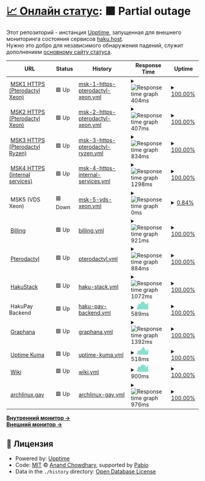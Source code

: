 # [📈 Онлайн статус](https://haku-host.github.io/side-monitor/): <!--live status--> **🟧 Partial outage**

Этот репозиторий - инстанция [Upptime](https://github.com/upptime/upptime), запущенная для внешнего мониторинга состояния сервисов [haku.host](https://haku.host/).  
Нужно это добро для независимого обнаружения падений, служит дополнением [основному сайту статуса](https://status.haku.host/).

<!--start: status pages-->
<!-- This summary is generated by Upptime (https://github.com/upptime/upptime) -->
<!-- Do not edit this manually, your changes will be overwritten -->
<!-- prettier-ignore -->
| URL | Status | History | Response Time | Uptime |
| --- | ------ | ------- | ------------- | ------ |
| <img alt="" src="https://icons.duckduckgo.com/ip3/msk1.haku.host.ico" height="13"> [MSK1 HTTPS (Pterodactyl Xeon)](https://msk1.haku.host) | 🟩 Up | [msk-1-https-pterodactyl-xeon.yml](https://github.com/haku-host/side-monitor/commits/HEAD/history/msk-1-https-pterodactyl-xeon.yml) | <details><summary><img alt="Response time graph" src="./graphs/msk-1-https-pterodactyl-xeon/response-time-week.png" height="20"> 404ms</summary><br><a href="https://haku-host.github.io/side-monitor/history/msk-1-https-pterodactyl-xeon"><img alt="Response time 404" src="https://img.shields.io/endpoint?url=https%3A%2F%2Fraw.githubusercontent.com%2Fhaku-host%2Fside-monitor%2FHEAD%2Fapi%2Fmsk-1-https-pterodactyl-xeon%2Fresponse-time.json"></a><br><a href="https://haku-host.github.io/side-monitor/history/msk-1-https-pterodactyl-xeon"><img alt="24-hour response time 404" src="https://img.shields.io/endpoint?url=https%3A%2F%2Fraw.githubusercontent.com%2Fhaku-host%2Fside-monitor%2FHEAD%2Fapi%2Fmsk-1-https-pterodactyl-xeon%2Fresponse-time-day.json"></a><br><a href="https://haku-host.github.io/side-monitor/history/msk-1-https-pterodactyl-xeon"><img alt="7-day response time 404" src="https://img.shields.io/endpoint?url=https%3A%2F%2Fraw.githubusercontent.com%2Fhaku-host%2Fside-monitor%2FHEAD%2Fapi%2Fmsk-1-https-pterodactyl-xeon%2Fresponse-time-week.json"></a><br><a href="https://haku-host.github.io/side-monitor/history/msk-1-https-pterodactyl-xeon"><img alt="30-day response time 404" src="https://img.shields.io/endpoint?url=https%3A%2F%2Fraw.githubusercontent.com%2Fhaku-host%2Fside-monitor%2FHEAD%2Fapi%2Fmsk-1-https-pterodactyl-xeon%2Fresponse-time-month.json"></a><br><a href="https://haku-host.github.io/side-monitor/history/msk-1-https-pterodactyl-xeon"><img alt="1-year response time 404" src="https://img.shields.io/endpoint?url=https%3A%2F%2Fraw.githubusercontent.com%2Fhaku-host%2Fside-monitor%2FHEAD%2Fapi%2Fmsk-1-https-pterodactyl-xeon%2Fresponse-time-year.json"></a></details> | <details><summary><a href="https://haku-host.github.io/side-monitor/history/msk-1-https-pterodactyl-xeon">100.00%</a></summary><a href="https://haku-host.github.io/side-monitor/history/msk-1-https-pterodactyl-xeon"><img alt="All-time uptime 100.00%" src="https://img.shields.io/endpoint?url=https%3A%2F%2Fraw.githubusercontent.com%2Fhaku-host%2Fside-monitor%2FHEAD%2Fapi%2Fmsk-1-https-pterodactyl-xeon%2Fuptime.json"></a><br><a href="https://haku-host.github.io/side-monitor/history/msk-1-https-pterodactyl-xeon"><img alt="24-hour uptime 100.00%" src="https://img.shields.io/endpoint?url=https%3A%2F%2Fraw.githubusercontent.com%2Fhaku-host%2Fside-monitor%2FHEAD%2Fapi%2Fmsk-1-https-pterodactyl-xeon%2Fuptime-day.json"></a><br><a href="https://haku-host.github.io/side-monitor/history/msk-1-https-pterodactyl-xeon"><img alt="7-day uptime 100.00%" src="https://img.shields.io/endpoint?url=https%3A%2F%2Fraw.githubusercontent.com%2Fhaku-host%2Fside-monitor%2FHEAD%2Fapi%2Fmsk-1-https-pterodactyl-xeon%2Fuptime-week.json"></a><br><a href="https://haku-host.github.io/side-monitor/history/msk-1-https-pterodactyl-xeon"><img alt="30-day uptime 100.00%" src="https://img.shields.io/endpoint?url=https%3A%2F%2Fraw.githubusercontent.com%2Fhaku-host%2Fside-monitor%2FHEAD%2Fapi%2Fmsk-1-https-pterodactyl-xeon%2Fuptime-month.json"></a><br><a href="https://haku-host.github.io/side-monitor/history/msk-1-https-pterodactyl-xeon"><img alt="1-year uptime 100.00%" src="https://img.shields.io/endpoint?url=https%3A%2F%2Fraw.githubusercontent.com%2Fhaku-host%2Fside-monitor%2FHEAD%2Fapi%2Fmsk-1-https-pterodactyl-xeon%2Fuptime-year.json"></a></details>
| <img alt="" src="https://icons.duckduckgo.com/ip3/msk2.haku.host.ico" height="13"> [MSK2 HTTPS (Pterodactyl Xeon)](https://msk2.haku.host) | 🟩 Up | [msk-2-https-pterodactyl-xeon.yml](https://github.com/haku-host/side-monitor/commits/HEAD/history/msk-2-https-pterodactyl-xeon.yml) | <details><summary><img alt="Response time graph" src="./graphs/msk-2-https-pterodactyl-xeon/response-time-week.png" height="20"> 407ms</summary><br><a href="https://haku-host.github.io/side-monitor/history/msk-2-https-pterodactyl-xeon"><img alt="Response time 407" src="https://img.shields.io/endpoint?url=https%3A%2F%2Fraw.githubusercontent.com%2Fhaku-host%2Fside-monitor%2FHEAD%2Fapi%2Fmsk-2-https-pterodactyl-xeon%2Fresponse-time.json"></a><br><a href="https://haku-host.github.io/side-monitor/history/msk-2-https-pterodactyl-xeon"><img alt="24-hour response time 407" src="https://img.shields.io/endpoint?url=https%3A%2F%2Fraw.githubusercontent.com%2Fhaku-host%2Fside-monitor%2FHEAD%2Fapi%2Fmsk-2-https-pterodactyl-xeon%2Fresponse-time-day.json"></a><br><a href="https://haku-host.github.io/side-monitor/history/msk-2-https-pterodactyl-xeon"><img alt="7-day response time 407" src="https://img.shields.io/endpoint?url=https%3A%2F%2Fraw.githubusercontent.com%2Fhaku-host%2Fside-monitor%2FHEAD%2Fapi%2Fmsk-2-https-pterodactyl-xeon%2Fresponse-time-week.json"></a><br><a href="https://haku-host.github.io/side-monitor/history/msk-2-https-pterodactyl-xeon"><img alt="30-day response time 407" src="https://img.shields.io/endpoint?url=https%3A%2F%2Fraw.githubusercontent.com%2Fhaku-host%2Fside-monitor%2FHEAD%2Fapi%2Fmsk-2-https-pterodactyl-xeon%2Fresponse-time-month.json"></a><br><a href="https://haku-host.github.io/side-monitor/history/msk-2-https-pterodactyl-xeon"><img alt="1-year response time 407" src="https://img.shields.io/endpoint?url=https%3A%2F%2Fraw.githubusercontent.com%2Fhaku-host%2Fside-monitor%2FHEAD%2Fapi%2Fmsk-2-https-pterodactyl-xeon%2Fresponse-time-year.json"></a></details> | <details><summary><a href="https://haku-host.github.io/side-monitor/history/msk-2-https-pterodactyl-xeon">100.00%</a></summary><a href="https://haku-host.github.io/side-monitor/history/msk-2-https-pterodactyl-xeon"><img alt="All-time uptime 100.00%" src="https://img.shields.io/endpoint?url=https%3A%2F%2Fraw.githubusercontent.com%2Fhaku-host%2Fside-monitor%2FHEAD%2Fapi%2Fmsk-2-https-pterodactyl-xeon%2Fuptime.json"></a><br><a href="https://haku-host.github.io/side-monitor/history/msk-2-https-pterodactyl-xeon"><img alt="24-hour uptime 100.00%" src="https://img.shields.io/endpoint?url=https%3A%2F%2Fraw.githubusercontent.com%2Fhaku-host%2Fside-monitor%2FHEAD%2Fapi%2Fmsk-2-https-pterodactyl-xeon%2Fuptime-day.json"></a><br><a href="https://haku-host.github.io/side-monitor/history/msk-2-https-pterodactyl-xeon"><img alt="7-day uptime 100.00%" src="https://img.shields.io/endpoint?url=https%3A%2F%2Fraw.githubusercontent.com%2Fhaku-host%2Fside-monitor%2FHEAD%2Fapi%2Fmsk-2-https-pterodactyl-xeon%2Fuptime-week.json"></a><br><a href="https://haku-host.github.io/side-monitor/history/msk-2-https-pterodactyl-xeon"><img alt="30-day uptime 100.00%" src="https://img.shields.io/endpoint?url=https%3A%2F%2Fraw.githubusercontent.com%2Fhaku-host%2Fside-monitor%2FHEAD%2Fapi%2Fmsk-2-https-pterodactyl-xeon%2Fuptime-month.json"></a><br><a href="https://haku-host.github.io/side-monitor/history/msk-2-https-pterodactyl-xeon"><img alt="1-year uptime 100.00%" src="https://img.shields.io/endpoint?url=https%3A%2F%2Fraw.githubusercontent.com%2Fhaku-host%2Fside-monitor%2FHEAD%2Fapi%2Fmsk-2-https-pterodactyl-xeon%2Fuptime-year.json"></a></details>
| <img alt="" src="https://icons.duckduckgo.com/ip3/msk3.haku.host.ico" height="13"> [MSK3 HTTPS (Pterodactyl Ryzen)](https://msk3.haku.host) | 🟩 Up | [msk-3-https-pterodactyl-ryzen.yml](https://github.com/haku-host/side-monitor/commits/HEAD/history/msk-3-https-pterodactyl-ryzen.yml) | <details><summary><img alt="Response time graph" src="./graphs/msk-3-https-pterodactyl-ryzen/response-time-week.png" height="20"> 834ms</summary><br><a href="https://haku-host.github.io/side-monitor/history/msk-3-https-pterodactyl-ryzen"><img alt="Response time 834" src="https://img.shields.io/endpoint?url=https%3A%2F%2Fraw.githubusercontent.com%2Fhaku-host%2Fside-monitor%2FHEAD%2Fapi%2Fmsk-3-https-pterodactyl-ryzen%2Fresponse-time.json"></a><br><a href="https://haku-host.github.io/side-monitor/history/msk-3-https-pterodactyl-ryzen"><img alt="24-hour response time 834" src="https://img.shields.io/endpoint?url=https%3A%2F%2Fraw.githubusercontent.com%2Fhaku-host%2Fside-monitor%2FHEAD%2Fapi%2Fmsk-3-https-pterodactyl-ryzen%2Fresponse-time-day.json"></a><br><a href="https://haku-host.github.io/side-monitor/history/msk-3-https-pterodactyl-ryzen"><img alt="7-day response time 834" src="https://img.shields.io/endpoint?url=https%3A%2F%2Fraw.githubusercontent.com%2Fhaku-host%2Fside-monitor%2FHEAD%2Fapi%2Fmsk-3-https-pterodactyl-ryzen%2Fresponse-time-week.json"></a><br><a href="https://haku-host.github.io/side-monitor/history/msk-3-https-pterodactyl-ryzen"><img alt="30-day response time 834" src="https://img.shields.io/endpoint?url=https%3A%2F%2Fraw.githubusercontent.com%2Fhaku-host%2Fside-monitor%2FHEAD%2Fapi%2Fmsk-3-https-pterodactyl-ryzen%2Fresponse-time-month.json"></a><br><a href="https://haku-host.github.io/side-monitor/history/msk-3-https-pterodactyl-ryzen"><img alt="1-year response time 834" src="https://img.shields.io/endpoint?url=https%3A%2F%2Fraw.githubusercontent.com%2Fhaku-host%2Fside-monitor%2FHEAD%2Fapi%2Fmsk-3-https-pterodactyl-ryzen%2Fresponse-time-year.json"></a></details> | <details><summary><a href="https://haku-host.github.io/side-monitor/history/msk-3-https-pterodactyl-ryzen">100.00%</a></summary><a href="https://haku-host.github.io/side-monitor/history/msk-3-https-pterodactyl-ryzen"><img alt="All-time uptime 100.00%" src="https://img.shields.io/endpoint?url=https%3A%2F%2Fraw.githubusercontent.com%2Fhaku-host%2Fside-monitor%2FHEAD%2Fapi%2Fmsk-3-https-pterodactyl-ryzen%2Fuptime.json"></a><br><a href="https://haku-host.github.io/side-monitor/history/msk-3-https-pterodactyl-ryzen"><img alt="24-hour uptime 100.00%" src="https://img.shields.io/endpoint?url=https%3A%2F%2Fraw.githubusercontent.com%2Fhaku-host%2Fside-monitor%2FHEAD%2Fapi%2Fmsk-3-https-pterodactyl-ryzen%2Fuptime-day.json"></a><br><a href="https://haku-host.github.io/side-monitor/history/msk-3-https-pterodactyl-ryzen"><img alt="7-day uptime 100.00%" src="https://img.shields.io/endpoint?url=https%3A%2F%2Fraw.githubusercontent.com%2Fhaku-host%2Fside-monitor%2FHEAD%2Fapi%2Fmsk-3-https-pterodactyl-ryzen%2Fuptime-week.json"></a><br><a href="https://haku-host.github.io/side-monitor/history/msk-3-https-pterodactyl-ryzen"><img alt="30-day uptime 100.00%" src="https://img.shields.io/endpoint?url=https%3A%2F%2Fraw.githubusercontent.com%2Fhaku-host%2Fside-monitor%2FHEAD%2Fapi%2Fmsk-3-https-pterodactyl-ryzen%2Fuptime-month.json"></a><br><a href="https://haku-host.github.io/side-monitor/history/msk-3-https-pterodactyl-ryzen"><img alt="1-year uptime 100.00%" src="https://img.shields.io/endpoint?url=https%3A%2F%2Fraw.githubusercontent.com%2Fhaku-host%2Fside-monitor%2FHEAD%2Fapi%2Fmsk-3-https-pterodactyl-ryzen%2Fuptime-year.json"></a></details>
| <img alt="" src="https://icons.duckduckgo.com/ip3/haku.host.ico" height="13"> [MSK4 HTTPS (Internal services)](https://haku.host) | 🟩 Up | [msk-4-https-internal-services.yml](https://github.com/haku-host/side-monitor/commits/HEAD/history/msk-4-https-internal-services.yml) | <details><summary><img alt="Response time graph" src="./graphs/msk-4-https-internal-services/response-time-week.png" height="20"> 1298ms</summary><br><a href="https://haku-host.github.io/side-monitor/history/msk-4-https-internal-services"><img alt="Response time 1298" src="https://img.shields.io/endpoint?url=https%3A%2F%2Fraw.githubusercontent.com%2Fhaku-host%2Fside-monitor%2FHEAD%2Fapi%2Fmsk-4-https-internal-services%2Fresponse-time.json"></a><br><a href="https://haku-host.github.io/side-monitor/history/msk-4-https-internal-services"><img alt="24-hour response time 1298" src="https://img.shields.io/endpoint?url=https%3A%2F%2Fraw.githubusercontent.com%2Fhaku-host%2Fside-monitor%2FHEAD%2Fapi%2Fmsk-4-https-internal-services%2Fresponse-time-day.json"></a><br><a href="https://haku-host.github.io/side-monitor/history/msk-4-https-internal-services"><img alt="7-day response time 1298" src="https://img.shields.io/endpoint?url=https%3A%2F%2Fraw.githubusercontent.com%2Fhaku-host%2Fside-monitor%2FHEAD%2Fapi%2Fmsk-4-https-internal-services%2Fresponse-time-week.json"></a><br><a href="https://haku-host.github.io/side-monitor/history/msk-4-https-internal-services"><img alt="30-day response time 1298" src="https://img.shields.io/endpoint?url=https%3A%2F%2Fraw.githubusercontent.com%2Fhaku-host%2Fside-monitor%2FHEAD%2Fapi%2Fmsk-4-https-internal-services%2Fresponse-time-month.json"></a><br><a href="https://haku-host.github.io/side-monitor/history/msk-4-https-internal-services"><img alt="1-year response time 1298" src="https://img.shields.io/endpoint?url=https%3A%2F%2Fraw.githubusercontent.com%2Fhaku-host%2Fside-monitor%2FHEAD%2Fapi%2Fmsk-4-https-internal-services%2Fresponse-time-year.json"></a></details> | <details><summary><a href="https://haku-host.github.io/side-monitor/history/msk-4-https-internal-services">100.00%</a></summary><a href="https://haku-host.github.io/side-monitor/history/msk-4-https-internal-services"><img alt="All-time uptime 100.00%" src="https://img.shields.io/endpoint?url=https%3A%2F%2Fraw.githubusercontent.com%2Fhaku-host%2Fside-monitor%2FHEAD%2Fapi%2Fmsk-4-https-internal-services%2Fuptime.json"></a><br><a href="https://haku-host.github.io/side-monitor/history/msk-4-https-internal-services"><img alt="24-hour uptime 100.00%" src="https://img.shields.io/endpoint?url=https%3A%2F%2Fraw.githubusercontent.com%2Fhaku-host%2Fside-monitor%2FHEAD%2Fapi%2Fmsk-4-https-internal-services%2Fuptime-day.json"></a><br><a href="https://haku-host.github.io/side-monitor/history/msk-4-https-internal-services"><img alt="7-day uptime 100.00%" src="https://img.shields.io/endpoint?url=https%3A%2F%2Fraw.githubusercontent.com%2Fhaku-host%2Fside-monitor%2FHEAD%2Fapi%2Fmsk-4-https-internal-services%2Fuptime-week.json"></a><br><a href="https://haku-host.github.io/side-monitor/history/msk-4-https-internal-services"><img alt="30-day uptime 100.00%" src="https://img.shields.io/endpoint?url=https%3A%2F%2Fraw.githubusercontent.com%2Fhaku-host%2Fside-monitor%2FHEAD%2Fapi%2Fmsk-4-https-internal-services%2Fuptime-month.json"></a><br><a href="https://haku-host.github.io/side-monitor/history/msk-4-https-internal-services"><img alt="1-year uptime 100.00%" src="https://img.shields.io/endpoint?url=https%3A%2F%2Fraw.githubusercontent.com%2Fhaku-host%2Fside-monitor%2FHEAD%2Fapi%2Fmsk-4-https-internal-services%2Fuptime-year.json"></a></details>
| <img alt="" src="https://icons.duckduckgo.com/ip3/null.ico" height="13"> MSK5 (VDS Xeon) | 🟥 Down | [msk-5-vds-xeon.yml](https://github.com/haku-host/side-monitor/commits/HEAD/history/msk-5-vds-xeon.yml) | <details><summary><img alt="Response time graph" src="./graphs/msk-5-vds-xeon/response-time-week.png" height="20"> 0ms</summary><br><a href="https://haku-host.github.io/side-monitor/history/msk-5-vds-xeon"><img alt="Response time 0" src="https://img.shields.io/endpoint?url=https%3A%2F%2Fraw.githubusercontent.com%2Fhaku-host%2Fside-monitor%2FHEAD%2Fapi%2Fmsk-5-vds-xeon%2Fresponse-time.json"></a><br><a href="https://haku-host.github.io/side-monitor/history/msk-5-vds-xeon"><img alt="24-hour response time 0" src="https://img.shields.io/endpoint?url=https%3A%2F%2Fraw.githubusercontent.com%2Fhaku-host%2Fside-monitor%2FHEAD%2Fapi%2Fmsk-5-vds-xeon%2Fresponse-time-day.json"></a><br><a href="https://haku-host.github.io/side-monitor/history/msk-5-vds-xeon"><img alt="7-day response time 0" src="https://img.shields.io/endpoint?url=https%3A%2F%2Fraw.githubusercontent.com%2Fhaku-host%2Fside-monitor%2FHEAD%2Fapi%2Fmsk-5-vds-xeon%2Fresponse-time-week.json"></a><br><a href="https://haku-host.github.io/side-monitor/history/msk-5-vds-xeon"><img alt="30-day response time 0" src="https://img.shields.io/endpoint?url=https%3A%2F%2Fraw.githubusercontent.com%2Fhaku-host%2Fside-monitor%2FHEAD%2Fapi%2Fmsk-5-vds-xeon%2Fresponse-time-month.json"></a><br><a href="https://haku-host.github.io/side-monitor/history/msk-5-vds-xeon"><img alt="1-year response time 0" src="https://img.shields.io/endpoint?url=https%3A%2F%2Fraw.githubusercontent.com%2Fhaku-host%2Fside-monitor%2FHEAD%2Fapi%2Fmsk-5-vds-xeon%2Fresponse-time-year.json"></a></details> | <details><summary><a href="https://haku-host.github.io/side-monitor/history/msk-5-vds-xeon">0.84%</a></summary><a href="https://haku-host.github.io/side-monitor/history/msk-5-vds-xeon"><img alt="All-time uptime 0.84%" src="https://img.shields.io/endpoint?url=https%3A%2F%2Fraw.githubusercontent.com%2Fhaku-host%2Fside-monitor%2FHEAD%2Fapi%2Fmsk-5-vds-xeon%2Fuptime.json"></a><br><a href="https://haku-host.github.io/side-monitor/history/msk-5-vds-xeon"><img alt="24-hour uptime 0.84%" src="https://img.shields.io/endpoint?url=https%3A%2F%2Fraw.githubusercontent.com%2Fhaku-host%2Fside-monitor%2FHEAD%2Fapi%2Fmsk-5-vds-xeon%2Fuptime-day.json"></a><br><a href="https://haku-host.github.io/side-monitor/history/msk-5-vds-xeon"><img alt="7-day uptime 0.84%" src="https://img.shields.io/endpoint?url=https%3A%2F%2Fraw.githubusercontent.com%2Fhaku-host%2Fside-monitor%2FHEAD%2Fapi%2Fmsk-5-vds-xeon%2Fuptime-week.json"></a><br><a href="https://haku-host.github.io/side-monitor/history/msk-5-vds-xeon"><img alt="30-day uptime 0.84%" src="https://img.shields.io/endpoint?url=https%3A%2F%2Fraw.githubusercontent.com%2Fhaku-host%2Fside-monitor%2FHEAD%2Fapi%2Fmsk-5-vds-xeon%2Fuptime-month.json"></a><br><a href="https://haku-host.github.io/side-monitor/history/msk-5-vds-xeon"><img alt="1-year uptime 0.84%" src="https://img.shields.io/endpoint?url=https%3A%2F%2Fraw.githubusercontent.com%2Fhaku-host%2Fside-monitor%2FHEAD%2Fapi%2Fmsk-5-vds-xeon%2Fuptime-year.json"></a></details>
| <img alt="" src="https://icons.duckduckgo.com/ip3/haku.host.ico" height="13"> [Billing](https://haku.host) | 🟩 Up | [billing.yml](https://github.com/haku-host/side-monitor/commits/HEAD/history/billing.yml) | <details><summary><img alt="Response time graph" src="./graphs/billing/response-time-week.png" height="20"> 921ms</summary><br><a href="https://haku-host.github.io/side-monitor/history/billing"><img alt="Response time 921" src="https://img.shields.io/endpoint?url=https%3A%2F%2Fraw.githubusercontent.com%2Fhaku-host%2Fside-monitor%2FHEAD%2Fapi%2Fbilling%2Fresponse-time.json"></a><br><a href="https://haku-host.github.io/side-monitor/history/billing"><img alt="24-hour response time 921" src="https://img.shields.io/endpoint?url=https%3A%2F%2Fraw.githubusercontent.com%2Fhaku-host%2Fside-monitor%2FHEAD%2Fapi%2Fbilling%2Fresponse-time-day.json"></a><br><a href="https://haku-host.github.io/side-monitor/history/billing"><img alt="7-day response time 921" src="https://img.shields.io/endpoint?url=https%3A%2F%2Fraw.githubusercontent.com%2Fhaku-host%2Fside-monitor%2FHEAD%2Fapi%2Fbilling%2Fresponse-time-week.json"></a><br><a href="https://haku-host.github.io/side-monitor/history/billing"><img alt="30-day response time 921" src="https://img.shields.io/endpoint?url=https%3A%2F%2Fraw.githubusercontent.com%2Fhaku-host%2Fside-monitor%2FHEAD%2Fapi%2Fbilling%2Fresponse-time-month.json"></a><br><a href="https://haku-host.github.io/side-monitor/history/billing"><img alt="1-year response time 921" src="https://img.shields.io/endpoint?url=https%3A%2F%2Fraw.githubusercontent.com%2Fhaku-host%2Fside-monitor%2FHEAD%2Fapi%2Fbilling%2Fresponse-time-year.json"></a></details> | <details><summary><a href="https://haku-host.github.io/side-monitor/history/billing">100.00%</a></summary><a href="https://haku-host.github.io/side-monitor/history/billing"><img alt="All-time uptime 100.00%" src="https://img.shields.io/endpoint?url=https%3A%2F%2Fraw.githubusercontent.com%2Fhaku-host%2Fside-monitor%2FHEAD%2Fapi%2Fbilling%2Fuptime.json"></a><br><a href="https://haku-host.github.io/side-monitor/history/billing"><img alt="24-hour uptime 100.00%" src="https://img.shields.io/endpoint?url=https%3A%2F%2Fraw.githubusercontent.com%2Fhaku-host%2Fside-monitor%2FHEAD%2Fapi%2Fbilling%2Fuptime-day.json"></a><br><a href="https://haku-host.github.io/side-monitor/history/billing"><img alt="7-day uptime 100.00%" src="https://img.shields.io/endpoint?url=https%3A%2F%2Fraw.githubusercontent.com%2Fhaku-host%2Fside-monitor%2FHEAD%2Fapi%2Fbilling%2Fuptime-week.json"></a><br><a href="https://haku-host.github.io/side-monitor/history/billing"><img alt="30-day uptime 100.00%" src="https://img.shields.io/endpoint?url=https%3A%2F%2Fraw.githubusercontent.com%2Fhaku-host%2Fside-monitor%2FHEAD%2Fapi%2Fbilling%2Fuptime-month.json"></a><br><a href="https://haku-host.github.io/side-monitor/history/billing"><img alt="1-year uptime 100.00%" src="https://img.shields.io/endpoint?url=https%3A%2F%2Fraw.githubusercontent.com%2Fhaku-host%2Fside-monitor%2FHEAD%2Fapi%2Fbilling%2Fuptime-year.json"></a></details>
| <img alt="" src="https://icons.duckduckgo.com/ip3/my.haku.host.ico" height="13"> [Pterodactyl](https://my.haku.host) | 🟩 Up | [pterodactyl.yml](https://github.com/haku-host/side-monitor/commits/HEAD/history/pterodactyl.yml) | <details><summary><img alt="Response time graph" src="./graphs/pterodactyl/response-time-week.png" height="20"> 884ms</summary><br><a href="https://haku-host.github.io/side-monitor/history/pterodactyl"><img alt="Response time 884" src="https://img.shields.io/endpoint?url=https%3A%2F%2Fraw.githubusercontent.com%2Fhaku-host%2Fside-monitor%2FHEAD%2Fapi%2Fpterodactyl%2Fresponse-time.json"></a><br><a href="https://haku-host.github.io/side-monitor/history/pterodactyl"><img alt="24-hour response time 884" src="https://img.shields.io/endpoint?url=https%3A%2F%2Fraw.githubusercontent.com%2Fhaku-host%2Fside-monitor%2FHEAD%2Fapi%2Fpterodactyl%2Fresponse-time-day.json"></a><br><a href="https://haku-host.github.io/side-monitor/history/pterodactyl"><img alt="7-day response time 884" src="https://img.shields.io/endpoint?url=https%3A%2F%2Fraw.githubusercontent.com%2Fhaku-host%2Fside-monitor%2FHEAD%2Fapi%2Fpterodactyl%2Fresponse-time-week.json"></a><br><a href="https://haku-host.github.io/side-monitor/history/pterodactyl"><img alt="30-day response time 884" src="https://img.shields.io/endpoint?url=https%3A%2F%2Fraw.githubusercontent.com%2Fhaku-host%2Fside-monitor%2FHEAD%2Fapi%2Fpterodactyl%2Fresponse-time-month.json"></a><br><a href="https://haku-host.github.io/side-monitor/history/pterodactyl"><img alt="1-year response time 884" src="https://img.shields.io/endpoint?url=https%3A%2F%2Fraw.githubusercontent.com%2Fhaku-host%2Fside-monitor%2FHEAD%2Fapi%2Fpterodactyl%2Fresponse-time-year.json"></a></details> | <details><summary><a href="https://haku-host.github.io/side-monitor/history/pterodactyl">100.00%</a></summary><a href="https://haku-host.github.io/side-monitor/history/pterodactyl"><img alt="All-time uptime 100.00%" src="https://img.shields.io/endpoint?url=https%3A%2F%2Fraw.githubusercontent.com%2Fhaku-host%2Fside-monitor%2FHEAD%2Fapi%2Fpterodactyl%2Fuptime.json"></a><br><a href="https://haku-host.github.io/side-monitor/history/pterodactyl"><img alt="24-hour uptime 100.00%" src="https://img.shields.io/endpoint?url=https%3A%2F%2Fraw.githubusercontent.com%2Fhaku-host%2Fside-monitor%2FHEAD%2Fapi%2Fpterodactyl%2Fuptime-day.json"></a><br><a href="https://haku-host.github.io/side-monitor/history/pterodactyl"><img alt="7-day uptime 100.00%" src="https://img.shields.io/endpoint?url=https%3A%2F%2Fraw.githubusercontent.com%2Fhaku-host%2Fside-monitor%2FHEAD%2Fapi%2Fpterodactyl%2Fuptime-week.json"></a><br><a href="https://haku-host.github.io/side-monitor/history/pterodactyl"><img alt="30-day uptime 100.00%" src="https://img.shields.io/endpoint?url=https%3A%2F%2Fraw.githubusercontent.com%2Fhaku-host%2Fside-monitor%2FHEAD%2Fapi%2Fpterodactyl%2Fuptime-month.json"></a><br><a href="https://haku-host.github.io/side-monitor/history/pterodactyl"><img alt="1-year uptime 100.00%" src="https://img.shields.io/endpoint?url=https%3A%2F%2Fraw.githubusercontent.com%2Fhaku-host%2Fside-monitor%2FHEAD%2Fapi%2Fpterodactyl%2Fuptime-year.json"></a></details>
| <img alt="" src="https://icons.duckduckgo.com/ip3/stack.haku.host.ico" height="13"> [HakuStack](https://stack.haku.host) | 🟩 Up | [haku-stack.yml](https://github.com/haku-host/side-monitor/commits/HEAD/history/haku-stack.yml) | <details><summary><img alt="Response time graph" src="./graphs/haku-stack/response-time-week.png" height="20"> 1072ms</summary><br><a href="https://haku-host.github.io/side-monitor/history/haku-stack"><img alt="Response time 1072" src="https://img.shields.io/endpoint?url=https%3A%2F%2Fraw.githubusercontent.com%2Fhaku-host%2Fside-monitor%2FHEAD%2Fapi%2Fhaku-stack%2Fresponse-time.json"></a><br><a href="https://haku-host.github.io/side-monitor/history/haku-stack"><img alt="24-hour response time 1072" src="https://img.shields.io/endpoint?url=https%3A%2F%2Fraw.githubusercontent.com%2Fhaku-host%2Fside-monitor%2FHEAD%2Fapi%2Fhaku-stack%2Fresponse-time-day.json"></a><br><a href="https://haku-host.github.io/side-monitor/history/haku-stack"><img alt="7-day response time 1072" src="https://img.shields.io/endpoint?url=https%3A%2F%2Fraw.githubusercontent.com%2Fhaku-host%2Fside-monitor%2FHEAD%2Fapi%2Fhaku-stack%2Fresponse-time-week.json"></a><br><a href="https://haku-host.github.io/side-monitor/history/haku-stack"><img alt="30-day response time 1072" src="https://img.shields.io/endpoint?url=https%3A%2F%2Fraw.githubusercontent.com%2Fhaku-host%2Fside-monitor%2FHEAD%2Fapi%2Fhaku-stack%2Fresponse-time-month.json"></a><br><a href="https://haku-host.github.io/side-monitor/history/haku-stack"><img alt="1-year response time 1072" src="https://img.shields.io/endpoint?url=https%3A%2F%2Fraw.githubusercontent.com%2Fhaku-host%2Fside-monitor%2FHEAD%2Fapi%2Fhaku-stack%2Fresponse-time-year.json"></a></details> | <details><summary><a href="https://haku-host.github.io/side-monitor/history/haku-stack">100.00%</a></summary><a href="https://haku-host.github.io/side-monitor/history/haku-stack"><img alt="All-time uptime 100.00%" src="https://img.shields.io/endpoint?url=https%3A%2F%2Fraw.githubusercontent.com%2Fhaku-host%2Fside-monitor%2FHEAD%2Fapi%2Fhaku-stack%2Fuptime.json"></a><br><a href="https://haku-host.github.io/side-monitor/history/haku-stack"><img alt="24-hour uptime 100.00%" src="https://img.shields.io/endpoint?url=https%3A%2F%2Fraw.githubusercontent.com%2Fhaku-host%2Fside-monitor%2FHEAD%2Fapi%2Fhaku-stack%2Fuptime-day.json"></a><br><a href="https://haku-host.github.io/side-monitor/history/haku-stack"><img alt="7-day uptime 100.00%" src="https://img.shields.io/endpoint?url=https%3A%2F%2Fraw.githubusercontent.com%2Fhaku-host%2Fside-monitor%2FHEAD%2Fapi%2Fhaku-stack%2Fuptime-week.json"></a><br><a href="https://haku-host.github.io/side-monitor/history/haku-stack"><img alt="30-day uptime 100.00%" src="https://img.shields.io/endpoint?url=https%3A%2F%2Fraw.githubusercontent.com%2Fhaku-host%2Fside-monitor%2FHEAD%2Fapi%2Fhaku-stack%2Fuptime-month.json"></a><br><a href="https://haku-host.github.io/side-monitor/history/haku-stack"><img alt="1-year uptime 100.00%" src="https://img.shields.io/endpoint?url=https%3A%2F%2Fraw.githubusercontent.com%2Fhaku-host%2Fside-monitor%2FHEAD%2Fapi%2Fhaku-stack%2Fuptime-year.json"></a></details>
| <img alt="" src="https://icons.duckduckgo.com/ip3/null.ico" height="13"> HakuPay Backend | 🟩 Up | [haku-pay-backend.yml](https://github.com/haku-host/side-monitor/commits/HEAD/history/haku-pay-backend.yml) | <details><summary><img alt="Response time graph" src="./graphs/haku-pay-backend/response-time-week.png" height="20"> 589ms</summary><br><a href="https://haku-host.github.io/side-monitor/history/haku-pay-backend"><img alt="Response time 216" src="https://img.shields.io/endpoint?url=https%3A%2F%2Fraw.githubusercontent.com%2Fhaku-host%2Fside-monitor%2FHEAD%2Fapi%2Fhaku-pay-backend%2Fresponse-time.json"></a><br><a href="https://haku-host.github.io/side-monitor/history/haku-pay-backend"><img alt="24-hour response time 589" src="https://img.shields.io/endpoint?url=https%3A%2F%2Fraw.githubusercontent.com%2Fhaku-host%2Fside-monitor%2FHEAD%2Fapi%2Fhaku-pay-backend%2Fresponse-time-day.json"></a><br><a href="https://haku-host.github.io/side-monitor/history/haku-pay-backend"><img alt="7-day response time 589" src="https://img.shields.io/endpoint?url=https%3A%2F%2Fraw.githubusercontent.com%2Fhaku-host%2Fside-monitor%2FHEAD%2Fapi%2Fhaku-pay-backend%2Fresponse-time-week.json"></a><br><a href="https://haku-host.github.io/side-monitor/history/haku-pay-backend"><img alt="30-day response time 589" src="https://img.shields.io/endpoint?url=https%3A%2F%2Fraw.githubusercontent.com%2Fhaku-host%2Fside-monitor%2FHEAD%2Fapi%2Fhaku-pay-backend%2Fresponse-time-month.json"></a><br><a href="https://haku-host.github.io/side-monitor/history/haku-pay-backend"><img alt="1-year response time 216" src="https://img.shields.io/endpoint?url=https%3A%2F%2Fraw.githubusercontent.com%2Fhaku-host%2Fside-monitor%2FHEAD%2Fapi%2Fhaku-pay-backend%2Fresponse-time-year.json"></a></details> | <details><summary><a href="https://haku-host.github.io/side-monitor/history/haku-pay-backend">100.00%</a></summary><a href="https://haku-host.github.io/side-monitor/history/haku-pay-backend"><img alt="All-time uptime 99.35%" src="https://img.shields.io/endpoint?url=https%3A%2F%2Fraw.githubusercontent.com%2Fhaku-host%2Fside-monitor%2FHEAD%2Fapi%2Fhaku-pay-backend%2Fuptime.json"></a><br><a href="https://haku-host.github.io/side-monitor/history/haku-pay-backend"><img alt="24-hour uptime 100.00%" src="https://img.shields.io/endpoint?url=https%3A%2F%2Fraw.githubusercontent.com%2Fhaku-host%2Fside-monitor%2FHEAD%2Fapi%2Fhaku-pay-backend%2Fuptime-day.json"></a><br><a href="https://haku-host.github.io/side-monitor/history/haku-pay-backend"><img alt="7-day uptime 100.00%" src="https://img.shields.io/endpoint?url=https%3A%2F%2Fraw.githubusercontent.com%2Fhaku-host%2Fside-monitor%2FHEAD%2Fapi%2Fhaku-pay-backend%2Fuptime-week.json"></a><br><a href="https://haku-host.github.io/side-monitor/history/haku-pay-backend"><img alt="30-day uptime 100.00%" src="https://img.shields.io/endpoint?url=https%3A%2F%2Fraw.githubusercontent.com%2Fhaku-host%2Fside-monitor%2FHEAD%2Fapi%2Fhaku-pay-backend%2Fuptime-month.json"></a><br><a href="https://haku-host.github.io/side-monitor/history/haku-pay-backend"><img alt="1-year uptime 99.35%" src="https://img.shields.io/endpoint?url=https%3A%2F%2Fraw.githubusercontent.com%2Fhaku-host%2Fside-monitor%2FHEAD%2Fapi%2Fhaku-pay-backend%2Fuptime-year.json"></a></details>
| <img alt="" src="https://icons.duckduckgo.com/ip3/status.haku.host.ico" height="13"> [Graphana](https://status.haku.host/public-dashboards/605083e175e849918ade2240b60db260) | 🟩 Up | [graphana.yml](https://github.com/haku-host/side-monitor/commits/HEAD/history/graphana.yml) | <details><summary><img alt="Response time graph" src="./graphs/graphana/response-time-week.png" height="20"> 1392ms</summary><br><a href="https://haku-host.github.io/side-monitor/history/graphana"><img alt="Response time 1392" src="https://img.shields.io/endpoint?url=https%3A%2F%2Fraw.githubusercontent.com%2Fhaku-host%2Fside-monitor%2FHEAD%2Fapi%2Fgraphana%2Fresponse-time.json"></a><br><a href="https://haku-host.github.io/side-monitor/history/graphana"><img alt="24-hour response time 1392" src="https://img.shields.io/endpoint?url=https%3A%2F%2Fraw.githubusercontent.com%2Fhaku-host%2Fside-monitor%2FHEAD%2Fapi%2Fgraphana%2Fresponse-time-day.json"></a><br><a href="https://haku-host.github.io/side-monitor/history/graphana"><img alt="7-day response time 1392" src="https://img.shields.io/endpoint?url=https%3A%2F%2Fraw.githubusercontent.com%2Fhaku-host%2Fside-monitor%2FHEAD%2Fapi%2Fgraphana%2Fresponse-time-week.json"></a><br><a href="https://haku-host.github.io/side-monitor/history/graphana"><img alt="30-day response time 1392" src="https://img.shields.io/endpoint?url=https%3A%2F%2Fraw.githubusercontent.com%2Fhaku-host%2Fside-monitor%2FHEAD%2Fapi%2Fgraphana%2Fresponse-time-month.json"></a><br><a href="https://haku-host.github.io/side-monitor/history/graphana"><img alt="1-year response time 1392" src="https://img.shields.io/endpoint?url=https%3A%2F%2Fraw.githubusercontent.com%2Fhaku-host%2Fside-monitor%2FHEAD%2Fapi%2Fgraphana%2Fresponse-time-year.json"></a></details> | <details><summary><a href="https://haku-host.github.io/side-monitor/history/graphana">100.00%</a></summary><a href="https://haku-host.github.io/side-monitor/history/graphana"><img alt="All-time uptime 100.00%" src="https://img.shields.io/endpoint?url=https%3A%2F%2Fraw.githubusercontent.com%2Fhaku-host%2Fside-monitor%2FHEAD%2Fapi%2Fgraphana%2Fuptime.json"></a><br><a href="https://haku-host.github.io/side-monitor/history/graphana"><img alt="24-hour uptime 100.00%" src="https://img.shields.io/endpoint?url=https%3A%2F%2Fraw.githubusercontent.com%2Fhaku-host%2Fside-monitor%2FHEAD%2Fapi%2Fgraphana%2Fuptime-day.json"></a><br><a href="https://haku-host.github.io/side-monitor/history/graphana"><img alt="7-day uptime 100.00%" src="https://img.shields.io/endpoint?url=https%3A%2F%2Fraw.githubusercontent.com%2Fhaku-host%2Fside-monitor%2FHEAD%2Fapi%2Fgraphana%2Fuptime-week.json"></a><br><a href="https://haku-host.github.io/side-monitor/history/graphana"><img alt="30-day uptime 100.00%" src="https://img.shields.io/endpoint?url=https%3A%2F%2Fraw.githubusercontent.com%2Fhaku-host%2Fside-monitor%2FHEAD%2Fapi%2Fgraphana%2Fuptime-month.json"></a><br><a href="https://haku-host.github.io/side-monitor/history/graphana"><img alt="1-year uptime 100.00%" src="https://img.shields.io/endpoint?url=https%3A%2F%2Fraw.githubusercontent.com%2Fhaku-host%2Fside-monitor%2FHEAD%2Fapi%2Fgraphana%2Fuptime-year.json"></a></details>
| <img alt="" src="https://icons.duckduckgo.com/ip3/status.haku.host.ico" height="13"> [Uptime Kuma](https://status.haku.host) | 🟩 Up | [uptime-kuma.yml](https://github.com/haku-host/side-monitor/commits/HEAD/history/uptime-kuma.yml) | <details><summary><img alt="Response time graph" src="./graphs/uptime-kuma/response-time-week.png" height="20"> 518ms</summary><br><a href="https://haku-host.github.io/side-monitor/history/uptime-kuma"><img alt="Response time 618" src="https://img.shields.io/endpoint?url=https%3A%2F%2Fraw.githubusercontent.com%2Fhaku-host%2Fside-monitor%2FHEAD%2Fapi%2Fuptime-kuma%2Fresponse-time.json"></a><br><a href="https://haku-host.github.io/side-monitor/history/uptime-kuma"><img alt="24-hour response time 518" src="https://img.shields.io/endpoint?url=https%3A%2F%2Fraw.githubusercontent.com%2Fhaku-host%2Fside-monitor%2FHEAD%2Fapi%2Fuptime-kuma%2Fresponse-time-day.json"></a><br><a href="https://haku-host.github.io/side-monitor/history/uptime-kuma"><img alt="7-day response time 518" src="https://img.shields.io/endpoint?url=https%3A%2F%2Fraw.githubusercontent.com%2Fhaku-host%2Fside-monitor%2FHEAD%2Fapi%2Fuptime-kuma%2Fresponse-time-week.json"></a><br><a href="https://haku-host.github.io/side-monitor/history/uptime-kuma"><img alt="30-day response time 518" src="https://img.shields.io/endpoint?url=https%3A%2F%2Fraw.githubusercontent.com%2Fhaku-host%2Fside-monitor%2FHEAD%2Fapi%2Fuptime-kuma%2Fresponse-time-month.json"></a><br><a href="https://haku-host.github.io/side-monitor/history/uptime-kuma"><img alt="1-year response time 618" src="https://img.shields.io/endpoint?url=https%3A%2F%2Fraw.githubusercontent.com%2Fhaku-host%2Fside-monitor%2FHEAD%2Fapi%2Fuptime-kuma%2Fresponse-time-year.json"></a></details> | <details><summary><a href="https://haku-host.github.io/side-monitor/history/uptime-kuma">100.00%</a></summary><a href="https://haku-host.github.io/side-monitor/history/uptime-kuma"><img alt="All-time uptime 99.36%" src="https://img.shields.io/endpoint?url=https%3A%2F%2Fraw.githubusercontent.com%2Fhaku-host%2Fside-monitor%2FHEAD%2Fapi%2Fuptime-kuma%2Fuptime.json"></a><br><a href="https://haku-host.github.io/side-monitor/history/uptime-kuma"><img alt="24-hour uptime 100.00%" src="https://img.shields.io/endpoint?url=https%3A%2F%2Fraw.githubusercontent.com%2Fhaku-host%2Fside-monitor%2FHEAD%2Fapi%2Fuptime-kuma%2Fuptime-day.json"></a><br><a href="https://haku-host.github.io/side-monitor/history/uptime-kuma"><img alt="7-day uptime 100.00%" src="https://img.shields.io/endpoint?url=https%3A%2F%2Fraw.githubusercontent.com%2Fhaku-host%2Fside-monitor%2FHEAD%2Fapi%2Fuptime-kuma%2Fuptime-week.json"></a><br><a href="https://haku-host.github.io/side-monitor/history/uptime-kuma"><img alt="30-day uptime 100.00%" src="https://img.shields.io/endpoint?url=https%3A%2F%2Fraw.githubusercontent.com%2Fhaku-host%2Fside-monitor%2FHEAD%2Fapi%2Fuptime-kuma%2Fuptime-month.json"></a><br><a href="https://haku-host.github.io/side-monitor/history/uptime-kuma"><img alt="1-year uptime 99.36%" src="https://img.shields.io/endpoint?url=https%3A%2F%2Fraw.githubusercontent.com%2Fhaku-host%2Fside-monitor%2FHEAD%2Fapi%2Fuptime-kuma%2Fuptime-year.json"></a></details>
| <img alt="" src="https://icons.duckduckgo.com/ip3/wiki.haku.host.ico" height="13"> [Wiki](https://wiki.haku.host) | 🟩 Up | [wiki.yml](https://github.com/haku-host/side-monitor/commits/HEAD/history/wiki.yml) | <details><summary><img alt="Response time graph" src="./graphs/wiki/response-time-week.png" height="20"> 900ms</summary><br><a href="https://haku-host.github.io/side-monitor/history/wiki"><img alt="Response time 676" src="https://img.shields.io/endpoint?url=https%3A%2F%2Fraw.githubusercontent.com%2Fhaku-host%2Fside-monitor%2FHEAD%2Fapi%2Fwiki%2Fresponse-time.json"></a><br><a href="https://haku-host.github.io/side-monitor/history/wiki"><img alt="24-hour response time 900" src="https://img.shields.io/endpoint?url=https%3A%2F%2Fraw.githubusercontent.com%2Fhaku-host%2Fside-monitor%2FHEAD%2Fapi%2Fwiki%2Fresponse-time-day.json"></a><br><a href="https://haku-host.github.io/side-monitor/history/wiki"><img alt="7-day response time 900" src="https://img.shields.io/endpoint?url=https%3A%2F%2Fraw.githubusercontent.com%2Fhaku-host%2Fside-monitor%2FHEAD%2Fapi%2Fwiki%2Fresponse-time-week.json"></a><br><a href="https://haku-host.github.io/side-monitor/history/wiki"><img alt="30-day response time 900" src="https://img.shields.io/endpoint?url=https%3A%2F%2Fraw.githubusercontent.com%2Fhaku-host%2Fside-monitor%2FHEAD%2Fapi%2Fwiki%2Fresponse-time-month.json"></a><br><a href="https://haku-host.github.io/side-monitor/history/wiki"><img alt="1-year response time 676" src="https://img.shields.io/endpoint?url=https%3A%2F%2Fraw.githubusercontent.com%2Fhaku-host%2Fside-monitor%2FHEAD%2Fapi%2Fwiki%2Fresponse-time-year.json"></a></details> | <details><summary><a href="https://haku-host.github.io/side-monitor/history/wiki">100.00%</a></summary><a href="https://haku-host.github.io/side-monitor/history/wiki"><img alt="All-time uptime 99.37%" src="https://img.shields.io/endpoint?url=https%3A%2F%2Fraw.githubusercontent.com%2Fhaku-host%2Fside-monitor%2FHEAD%2Fapi%2Fwiki%2Fuptime.json"></a><br><a href="https://haku-host.github.io/side-monitor/history/wiki"><img alt="24-hour uptime 100.00%" src="https://img.shields.io/endpoint?url=https%3A%2F%2Fraw.githubusercontent.com%2Fhaku-host%2Fside-monitor%2FHEAD%2Fapi%2Fwiki%2Fuptime-day.json"></a><br><a href="https://haku-host.github.io/side-monitor/history/wiki"><img alt="7-day uptime 100.00%" src="https://img.shields.io/endpoint?url=https%3A%2F%2Fraw.githubusercontent.com%2Fhaku-host%2Fside-monitor%2FHEAD%2Fapi%2Fwiki%2Fuptime-week.json"></a><br><a href="https://haku-host.github.io/side-monitor/history/wiki"><img alt="30-day uptime 100.00%" src="https://img.shields.io/endpoint?url=https%3A%2F%2Fraw.githubusercontent.com%2Fhaku-host%2Fside-monitor%2FHEAD%2Fapi%2Fwiki%2Fuptime-month.json"></a><br><a href="https://haku-host.github.io/side-monitor/history/wiki"><img alt="1-year uptime 99.37%" src="https://img.shields.io/endpoint?url=https%3A%2F%2Fraw.githubusercontent.com%2Fhaku-host%2Fside-monitor%2FHEAD%2Fapi%2Fwiki%2Fuptime-year.json"></a></details>
| <img alt="" src="https://icons.duckduckgo.com/ip3/archlinux.gay.ico" height="13"> [archlinux.gay](https://archlinux.gay) | 🟩 Up | [archlinux-gay.yml](https://github.com/haku-host/side-monitor/commits/HEAD/history/archlinux-gay.yml) | <details><summary><img alt="Response time graph" src="./graphs/archlinux-gay/response-time-week.png" height="20"> 976ms</summary><br><a href="https://haku-host.github.io/side-monitor/history/archlinux-gay"><img alt="Response time 976" src="https://img.shields.io/endpoint?url=https%3A%2F%2Fraw.githubusercontent.com%2Fhaku-host%2Fside-monitor%2FHEAD%2Fapi%2Farchlinux-gay%2Fresponse-time.json"></a><br><a href="https://haku-host.github.io/side-monitor/history/archlinux-gay"><img alt="24-hour response time 976" src="https://img.shields.io/endpoint?url=https%3A%2F%2Fraw.githubusercontent.com%2Fhaku-host%2Fside-monitor%2FHEAD%2Fapi%2Farchlinux-gay%2Fresponse-time-day.json"></a><br><a href="https://haku-host.github.io/side-monitor/history/archlinux-gay"><img alt="7-day response time 976" src="https://img.shields.io/endpoint?url=https%3A%2F%2Fraw.githubusercontent.com%2Fhaku-host%2Fside-monitor%2FHEAD%2Fapi%2Farchlinux-gay%2Fresponse-time-week.json"></a><br><a href="https://haku-host.github.io/side-monitor/history/archlinux-gay"><img alt="30-day response time 976" src="https://img.shields.io/endpoint?url=https%3A%2F%2Fraw.githubusercontent.com%2Fhaku-host%2Fside-monitor%2FHEAD%2Fapi%2Farchlinux-gay%2Fresponse-time-month.json"></a><br><a href="https://haku-host.github.io/side-monitor/history/archlinux-gay"><img alt="1-year response time 976" src="https://img.shields.io/endpoint?url=https%3A%2F%2Fraw.githubusercontent.com%2Fhaku-host%2Fside-monitor%2FHEAD%2Fapi%2Farchlinux-gay%2Fresponse-time-year.json"></a></details> | <details><summary><a href="https://haku-host.github.io/side-monitor/history/archlinux-gay">100.00%</a></summary><a href="https://haku-host.github.io/side-monitor/history/archlinux-gay"><img alt="All-time uptime 100.00%" src="https://img.shields.io/endpoint?url=https%3A%2F%2Fraw.githubusercontent.com%2Fhaku-host%2Fside-monitor%2FHEAD%2Fapi%2Farchlinux-gay%2Fuptime.json"></a><br><a href="https://haku-host.github.io/side-monitor/history/archlinux-gay"><img alt="24-hour uptime 100.00%" src="https://img.shields.io/endpoint?url=https%3A%2F%2Fraw.githubusercontent.com%2Fhaku-host%2Fside-monitor%2FHEAD%2Fapi%2Farchlinux-gay%2Fuptime-day.json"></a><br><a href="https://haku-host.github.io/side-monitor/history/archlinux-gay"><img alt="7-day uptime 100.00%" src="https://img.shields.io/endpoint?url=https%3A%2F%2Fraw.githubusercontent.com%2Fhaku-host%2Fside-monitor%2FHEAD%2Fapi%2Farchlinux-gay%2Fuptime-week.json"></a><br><a href="https://haku-host.github.io/side-monitor/history/archlinux-gay"><img alt="30-day uptime 100.00%" src="https://img.shields.io/endpoint?url=https%3A%2F%2Fraw.githubusercontent.com%2Fhaku-host%2Fside-monitor%2FHEAD%2Fapi%2Farchlinux-gay%2Fuptime-month.json"></a><br><a href="https://haku-host.github.io/side-monitor/history/archlinux-gay"><img alt="1-year uptime 100.00%" src="https://img.shields.io/endpoint?url=https%3A%2F%2Fraw.githubusercontent.com%2Fhaku-host%2Fside-monitor%2FHEAD%2Fapi%2Farchlinux-gay%2Fuptime-year.json"></a></details>

<!--end: status pages-->

[**Внутренний монитор →**](https://status.haku.host)  
[**Внешний монитор →**](https://haku-host.github.io/side-monitor/)

## 📄 Лицензия

- Powered by: [Upptime](https://github.com/upptime/upptime)
- Code: [MIT](./LICENSE) © [Anand Chowdhary](https://anandchowdhary.com), supported by [Pabio](https://pabio.com)
- Data in the `./history` directory: [Open Database License](https://opendatacommons.org/licenses/odbl/1-0/)

